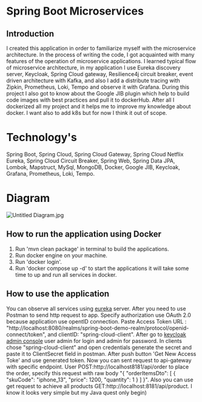# Spring Boot Microservices

## Introduction

I created this application in order to familiarize myself with the microservice architecture. In the process of writing
the code, I got acquainted with many features of the operation of microservice applications. I learned typical flow of
microservice architecture, in my application I use Eureka discovery server, Keycloak, Spring Cloud gateway, Resilience4j
circuit
breaker, event driven architecture with Kafka, and also I add a distribute tracing with Zipkin, Prometheus, Loki, Tempo
and observe it with Grafana. During this project I also got to know about the Google JIB plugin which help to build code
images with best practices and pull it to dockerHub. After all I dockerized all my project and it helps me to improve my
knowledge about docker. I want also to add k8s but for now I think it out of scope.
# Technology's
Spring Boot, Spring Cloud, Spring Cloud Gateway, Spring Cloud Netflix Eureka, Spring Cloud Circuit Breaker, Spring Web,
Spring Data JPA, Lombok, Mapstruct, MySql, MongoDB, Docker, Google JIB, Keycloak, Grafana, Prometheus, Loki, Tempo.
# Diagram

![Untitled Diagram.jpg](..%2F..%2FDownloads%2FUntitled%20Diagram.jpg)

## How to run the application using Docker

1. Run 'mvn clean package' in terminal to build the applications.
2. Run docker engine on your machine.
3. Run 'docker login'.
4. Run 'docker compose up -d' to start the applications it will take some time to up and run all services in docker.

## How to use the application

You can observe all services using [eureka](http://localhost:8761/eureka) server. After you need to use Postman to send
http request to app. Specify authorization use OAuth 2.0 because application use opentID connection.
Paste Access Token URL : "http://localhost:8080/realms/spring-boot-demo-realm/protocol/openid-connect/token", and
clientID:
"spring-cloud-client". After go to [keycloak admin console](http://localhost:8080/) user admin for login and admin for
password. In clients chose "spring-cloud-client" and open credentials generate the secret and paste it to ClientSecret
field in
postman. After push button 'Get New Access Toke' and use generated token.
Now you can sent request to api-gateway with specific endpoint. User POST:http://localhost8181/api/order to place the
order,
specify this request with raw body "{
"orderItemsDto": [
{
"skuCode": "iphone_13",
"price": 1200,
"quantity": 1
}
]
}". Also you can use get request to achieve all products GET:http://localhost:8181/api/product. 
I know it looks very simple but my Java quest only begin)